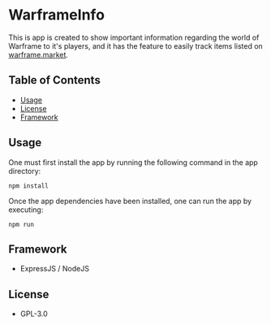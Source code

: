 # WarframeInfo
This is app is created to show important information regarding the world of Warframe to it's players, and it has the feature to easily track items listed on [warframe.market](https://warframe.market).

## Table of Contents
* [Usage](#usage)
* [License](#license)
* [Framework](#framework)

## Usage
One must first install the app by running the following command in the app directory:

`npm install`

Once the app dependencies have been installed, one can run the app by executing:

`npm run`

## Framework
* ExpressJS / NodeJS

## License
* GPL-3.0